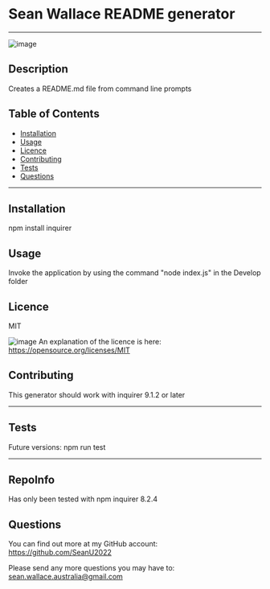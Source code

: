 # Sean Wallace README generator
-----
![image](https://img.shields.io/badge/License-MIT-yellow.svg)

## Description
Creates a README.md file from command line prompts

## Table of Contents

- [Installation](#installation)
- [Usage](#usage)
- [Licence](#licence)
- [Contributing](#contributing)
- [Tests](#tests)
- [Questions](#questions)

-----

## Installation
  

npm install inquirer
  
## Usage
  
Invoke the application by using the command "node index.js" in the Develop folder


## Licence

MIT

![image](https://img.shields.io/badge/License-MIT-yellow.svg) An explanation of the licence is here: https://opensource.org/licenses/MIT



## Contributing
  
This generator should work with inquirer 9.1.2 or later

-----

## Tests

Future versions: npm run test

-----

## RepoInfo
Has only been tested with npm inquirer 8.2.4

## Questions

You can find out more at my GitHub account: <https://github.com/SeanU2022>

Please send any more questions you may have to: <sean.wallace.australia@gmail.com>
